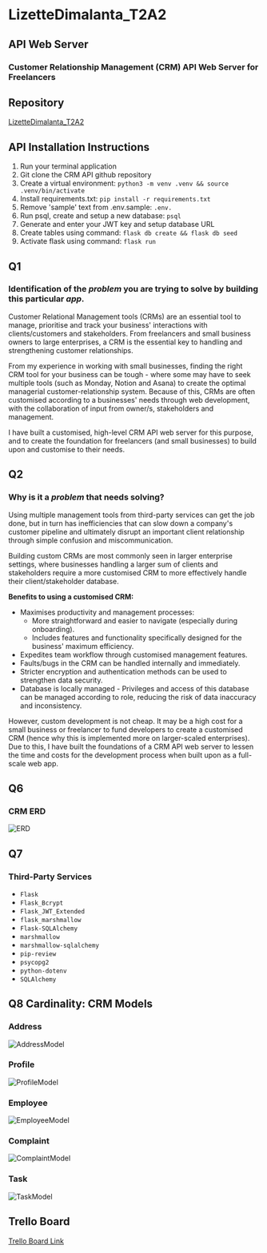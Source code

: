 # LizetteDimalanta_T2A2

## API Web Server

### Customer Relationship Management (CRM) API Web Server for Freelancers

## Repository

[LizetteDimalanta_T2A2](https://github.com/Lizette-Dimalanta/LizetteDimalanta_T2A2)

## API Installation Instructions

1. Run your terminal application
2. Git clone the CRM API github repository
3. Create a virtual environment:
   `python3 -m venv .venv && source .venv/bin/activate`
4. Install requirements.txt:
   `pip install -r requirements.txt`
5. Remove 'sample' text from .env.sample:
   `.env.`
6. Run psql, create and setup a new database:
   `psql`
7. Generate and enter your JWT key and setup database URL
8. Create tables using command:
   `flask db create && flask db seed`
9. Activate flask using command:
    `flask run`

## Q1

### **Identification of the _problem_ you are trying to solve by building this particular _app_.**

Customer Relational Management tools (CRMs) are an essential tool to manage, prioritise and track your business' interactions with clients/customers and stakeholders. From freelancers and small business owners to large enterprises, a CRM is the essential key to handling and strengthening customer relationships.

From my experience in working with small businesses, finding the right CRM tool for your business can be tough - where some may have to seek multiple tools (such as Monday, Notion and Asana) to create the optimal managerial customer-relationship system.
Because of this, CRMs are often customised according to a businesses' needs through web development, with the collaboration of input from owner/s, stakeholders and management.

I have built a customised, high-level CRM API web server for this purpose, and to create the foundation for freelancers (and small businesses) to build upon and customise to their needs.

## Q2

### **Why is it a _problem_ that needs solving?**

Using multiple management tools from third-party services can get the job done, but in turn has inefficiencies that can slow down a company's customer pipeline and ultimately disrupt an important client relationship through simple confusion and miscommunication.

Building custom CRMs are most commonly seen in larger enterprise settings, where businesses handling a larger sum of clients and stakeholders require a more customised CRM to more effectively handle their client/stakeholder database.

**Benefits to using a customised CRM:**

- Maximises productivity and management processes:
  - More straightforward and easier to navigate (especially during onboarding).
  - Includes features and functionality specifically designed for the business' maximum efficiency.
- Expedites team workflow through customised management features.
- Faults/bugs in the CRM can be handled internally and immediately.
- Stricter encryption and authentication methods can be used to strengthen data security.
- Database is locally managed - Privileges and access of this database can be managed according to role, reducing the risk of data inaccuracy and inconsistency.

However, custom development is not cheap. It may be a high cost for a small business or freelancer to fund developers to create a customised CRM (hence why this is implemented more on larger-scaled enterprises). Due to this, I have built the foundations of a CRM API web server to lessen the time and costs for the development process when built upon as a full-scale web app.

## Q6

### **CRM ERD**

![ERD](docs/ERD.jpg)

## Q7

### **Third-Party Services**

- `Flask`
- `Flask_Bcrypt`
- `Flask_JWT_Extended`
- `flask_marshmallow`
- `Flask-SQLAlchemy`
- `marshmallow`
- `marshmallow-sqlalchemy`
- `pip-review`
- `psycopg2`
- `python-dotenv`
- `SQLAlchemy`

## Q8 Cardinality: CRM Models

### Address

![AddressModel](docs/addressmodel.jpg)


### **Profile**

![ProfileModel](docs/profilemodel.jpg)

### **Employee**

![EmployeeModel](docs/employeemodel.jpg)


### **Complaint**

![ComplaintModel](docs/complaintmodel.jpg)

### **Task**

![TaskModel](docs/taskmodel.jpg)

## **Trello Board**

[Trello Board Link](https://trello.com/invite/b/eqHmvlR7/ATTIea4cdb906d29fd210b769b7bd63005918C722C6F/lizettedimalantat2a2)